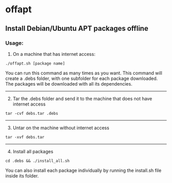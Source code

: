 # offapt
Install Debian/Ubuntu APT packages offline
---

### Usage:

1. On a machine that has internet access:

`./offapt.sh [package name]`

You can run this command as many times as you want. This command will create a .debs folder, with one subfolder for each package downloaded. The packages will be downloaded with all its dependencies.

---

2. Tar the .debs folder and send it to the machine that does not have internet access

`tar -cvf debs.tar .debs`

---

3. Untar on the machine without internet access

`tar -xvf debs.tar`

---

4. Install all packages

`cd .debs && ./install_all.sh`


You can also install each package individually by running the install.sh file inside its folder.
